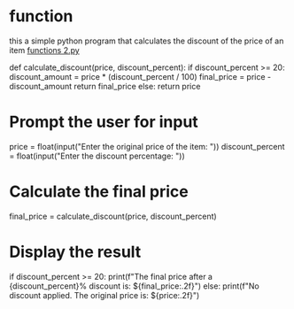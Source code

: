 # function
this a simple python program that calculates the discount of the price of an item
[functions 2.py](https://github.com/user-attachments/files/23018563/functions.2.py)
  
def calculate_discount(price, discount_percent):
    if discount_percent >= 20:
        discount_amount = price * (discount_percent / 100)
        final_price = price - discount_amount
        return final_price
    else:
        return price

# Prompt the user for input
price = float(input("Enter the original price of the item: "))
discount_percent = float(input("Enter the discount percentage: "))

# Calculate the final price
final_price = calculate_discount(price, discount_percent)

# Display the result
if discount_percent >= 20:
    print(f"The final price after a {discount_percent}% discount is: ${final_price:.2f}")
else:
    print(f"No discount applied. The original price is: ${price:.2f}")
